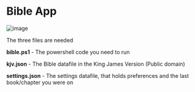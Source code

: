 # Bible App
![image](https://user-images.githubusercontent.com/51274282/178514169-45a5c311-8717-4053-9a8b-65a4778fce6d.png)

The three files are needed 

**bible.ps1** - The powershell code you need to run

**kjv.json** - The Bible datafile in the King James Version (Public domain)

**settings.json** - The settings datafile, that holds preferences and the last book/chapter you were on
